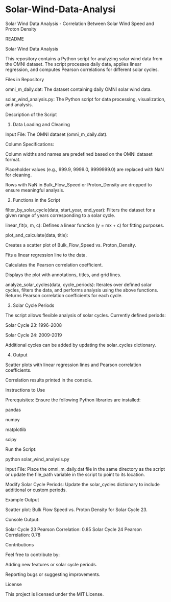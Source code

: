 # Solar-Wind-Data-Analysi
Solar Wind Data Analysis - Correlation Between Solar Wind Speed and Proton Density

README

Solar Wind Data Analysis

This repository contains a Python script for analyzing solar wind data from the OMNI dataset. The script processes daily data, applies linear regression, and computes Pearson correlations for different solar cycles.

Files in Repository

omni_m_daily.dat: The dataset containing daily OMNI solar wind data.

solar_wind_analysis.py: The Python script for data processing, visualization, and analysis.

Description of the Script

1. Data Loading and Cleaning

Input File: The OMNI dataset (omni_m_daily.dat).

Column Specifications:

Column widths and names are predefined based on the OMNI dataset format.

Placeholder values (e.g., 999.9, 9999.0, 9999999.0) are replaced with NaN for cleaning.

Rows with NaN in Bulk_Flow_Speed or Proton_Density are dropped to ensure meaningful analysis.

2. Functions in the Script

filter_by_solar_cycle(data, start_year, end_year):
Filters the dataset for a given range of years corresponding to a solar cycle.

linear_fit(x, m, c):
Defines a linear function (y = mx + c) for fitting purposes.

plot_and_calculate(data, title):

Creates a scatter plot of Bulk_Flow_Speed vs. Proton_Density.

Fits a linear regression line to the data.

Calculates the Pearson correlation coefficient.

Displays the plot with annotations, titles, and grid lines.

analyze_solar_cycles(data, cycle_periods):
Iterates over defined solar cycles, filters the data, and performs analysis using the above functions. Returns Pearson correlation coefficients for each cycle.

3. Solar Cycle Periods

The script allows flexible analysis of solar cycles. Currently defined periods:

Solar Cycle 23: 1996-2008

Solar Cycle 24: 2009-2019

Additional cycles can be added by updating the solar_cycles dictionary.

4. Output

Scatter plots with linear regression lines and Pearson correlation coefficients.

Correlation results printed in the console.

Instructions to Use

Prerequisites:
Ensure the following Python libraries are installed:

pandas

numpy

matplotlib

scipy

Run the Script:

python solar_wind_analysis.py

Input File:
Place the omni_m_daily.dat file in the same directory as the script or update the file_path variable in the script to point to its location.

Modify Solar Cycle Periods:
Update the solar_cycles dictionary to include additional or custom periods.

Example Output

Scatter plot: Bulk Flow Speed vs. Proton Density for Solar Cycle 23.

Console Output:

Solar Cycle 23 Pearson Correlation: 0.85
Solar Cycle 24 Pearson Correlation: 0.78

Contributions

Feel free to contribute by:

Adding new features or solar cycle periods.

Reporting bugs or suggesting improvements.

License

This project is licensed under the MIT License.

